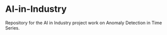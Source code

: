 # AI-in-Industry
Repository for the AI in Industry project work on Anomaly Detection in Time Series. 
